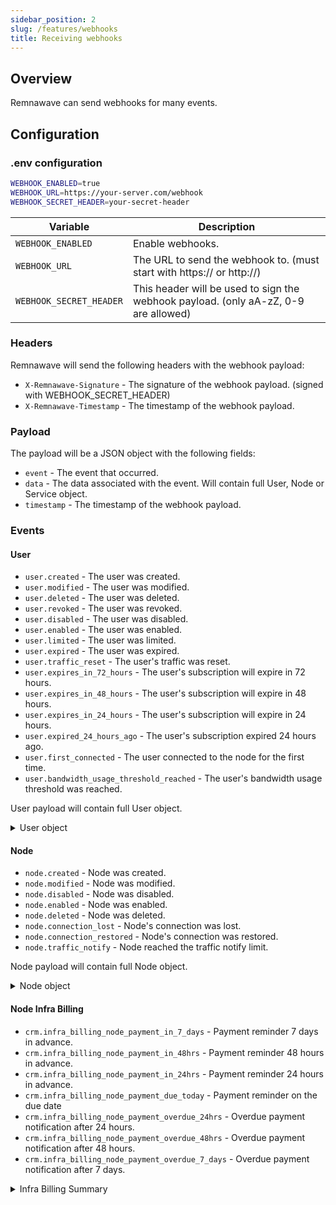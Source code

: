 ```yaml
---
sidebar_position: 2
slug: /features/webhooks
title: Receiving webhooks
---
```


## Overview

Remnawave can send webhooks for many events.

## Configuration

### .env configuration

```bash
WEBHOOK_ENABLED=true
WEBHOOK_URL=https://your-server.com/webhook
WEBHOOK_SECRET_HEADER=your-secret-header
```

| Variable                | Description                                                                         |
| ----------------------- | ----------------------------------------------------------------------------------- |
| `WEBHOOK_ENABLED`       | Enable webhooks.                                                                    |
| `WEBHOOK_URL`           | The URL to send the webhook to. (must start with https:// or http://)               |
| `WEBHOOK_SECRET_HEADER` | This header will be used to sign the webhook payload. (only aA-zZ, 0-9 are allowed) |

### Headers

Remnawave will send the following headers with the webhook payload:

- `X-Remnawave-Signature` - The signature of the webhook payload. (signed with WEBHOOK_SECRET_HEADER)
- `X-Remnawave-Timestamp` - The timestamp of the webhook payload.

### Payload

The payload will be a JSON object with the following fields:

- `event` - The event that occurred.
- `data` - The data associated with the event. Will contain full User, Node or Service object.
- `timestamp` - The timestamp of the webhook payload.

### Events

#### User

- `user.created` - The user was created.
- `user.modified` - The user was modified.
- `user.deleted` - The user was deleted.
- `user.revoked` - The user was revoked.
- `user.disabled` - The user was disabled.
- `user.enabled` - The user was enabled.
- `user.limited` - The user was limited.
- `user.expired` - The user was expired.
- `user.traffic_reset` - The user's traffic was reset.
- `user.expires_in_72_hours` - The user's subscription will expire in 72 hours.
- `user.expires_in_48_hours` - The user's subscription will expire in 48 hours.
- `user.expires_in_24_hours` - The user's subscription will expire in 24 hours.
- `user.expired_24_hours_ago` - The user's subscription expired 24 hours ago.
- `user.first_connected` - The user connected to the node for the first time.
- `user.bandwidth_usage_threshold_reached` - The user's bandwidth usage threshold was reached.

User payload will contain full User object.

<details>
<summary>User object</summary>

```typescript
uuid: string
subscriptionUuid: string
shortUuid: string
username: string
status: 'DISABLED' | 'LIMITED' | 'EXPIRED' | 'ACTIVE'
usedTrafficBytes: string
lifetimeUsedTrafficBytes: string

trafficLimitBytes: string

trafficLimitStrategy: 'NO_RESET' | 'DAY' | 'WEEK' | 'MONTH'
subLastUserAgent: string | null
subLastOpenedAt: string | null

expireAt: string
onlineAt: string | null
subRevokedAt: string | null
lastTrafficResetAt: string | null

trojanPassword: string
vlessUuid: string
ssPassword: string

description: null | string
telegramId: string | null
email: string | null

hwidDeviceLimit: number | null
createdAt: string
updatedAt: string

firstConnectedAt: string | null
lastTriggeredThreshold: number

activeUserInbounds: Array<{
    uuid: string
    tag: string
    type: string
    network: string | null
    security: string | null
}>
```

</details>

#### Node

- `node.created` - Node was created.
- `node.modified` - Node was modified.
- `node.disabled` - Node was disabled.
- `node.enabled` - Node was enabled.
- `node.deleted` - Node was deleted.
- `node.connection_lost` - Node's connection was lost.
- `node.connection_restored` - Node's connection was restored.
- `node.traffic_notify` - Node reached the traffic notify limit.

Node payload will contain full Node object.

<details>
<summary>Node object</summary>

```typescript
uuid: string
name: string
address: string
port: null | number
isConnected: boolean
isConnecting: boolean
isDisabled: boolean
isNodeOnline: boolean
isXrayRunning: boolean
lastStatusChange: string | null
lastStatusMessage: string | null

xrayVersion: string | null
xrayUptime: string

usersOnline: number | null

isTrafficTrackingActive: boolean
trafficResetDay: number | null
trafficLimitBytes: string | null
trafficUsedBytes: string | null
notifyPercent: number | null

viewPosition: number
countryCode: string
consumptionMultiplier: string

cpuCount: number | null
cpuModel: string | null
totalRam: string | null

createdAt: string
updatedAt: string

excludedInbounds: Array<{
    uuid: string
    tag: string
    type: string
    network: string | null
    security: string | null
}>
```

</details>

#### Node Infra Billing

- `crm.infra_billing_node_payment_in_7_days` - Payment reminder 7 days in advance.
- `crm.infra_billing_node_payment_in_48hrs` - Payment reminder 48 hours in advance.
- `crm.infra_billing_node_payment_in_24hrs` - Payment reminder 24 hours in advance.
- `crm.infra_billing_node_payment_due_today` - Payment reminder on the due date
- `crm.infra_billing_node_payment_overdue_24hrs` - Overdue payment notification after 24 hours.
- `crm.infra_billing_node_payment_overdue_48hrs` - Overdue payment notification after 48 hours.
- `crm.infra_billing_node_payment_overdue_7_days` - Overdue payment notification after 7 days.
<details>
	
<summary>Infra Billing Summary</summary>

```typescript
nodeName: string
providerName: string
loginUrl: string
nextBillingAt: date
```



#### Service

- `service.panel_started` - The service started.
- `service.login_attempt_failed` - The login attempt failed.
- `service.login_attempt_success` - The login attempt was successful.

Service payload will contain Service object.

<details>
<summary>Service object</summary>

```typescript
loginAttempt?: {
    username: string
    ip: string
    userAgent: string
    description?: string
    password?: string
}
```

</details>

## Verify webhook

Remnawave will sign the webhook payload with the `WEBHOOK_SECRET_HEADER` and send it to the `WEBHOOK_URL`.

You can verify the webhook payload by checking the signature.

```typescript title="Webhook verification"
export interface WebhookHeaders {
	'x-remnawave-signature': string
	'x-remnawave-timestamp': string
}

validateWebhook(data: {
	body: unknown
	headers: WebhookHeaders
}): boolean {
	if (!this.webhookSecret) return false

	const signature = createHmac('sha256', this.webhookSecret)
		.update(JSON.stringify(data.body))
		.digest('hex')

	return signature === data.headers['x-remnawave-signature']
}
```

## Examples for different languages

### Python

<details>
<summary>Python sample code</summary>

```python
def validate_webhook(body, signature):
    webhook_secret_panel = "your_secret_token"
    """Validate webhook signature"""
    if isinstance(body, str):
        original_body = body
        logging.warning("Body is string, parsing for logging...")
        try:
            parsed_body = json.loads(body)
        except json.JSONDecodeError as e:
            logging.warning("Failed to parse body: %s", e)
            return False
    else:
        original_body = json.dumps(body, separators=(',', ':'))
        parsed_body = body

    computed_signature = hmac.new(
        webhook_secret_panel.encode('utf-8'),
        original_body.encode('utf-8'),
        hashlib.sha256
    ).hexdigest()

    return hmac.compare_digest(computed_signature, signature)

```

</details>

### Go

<details>
<summary>Go sample code</summary>

```go
package main

import (
    "crypto/hmac"
    "crypto/sha256"
    "encoding/hex"
    "encoding/json"
    "fmt"
    "io/ioutil"
    "net/http"
    "strings"
)

var webhookSecret = "your-secret-header"

type WebhookPayload struct {
    Event     string          `json:"event"`
    Data      json.RawMessage `json:"data"`
    Timestamp string          `json:"timestamp"`
}

type UserData struct {
    UUID            string `json:"uuid"`
    Username        string `json:"username"`
    Status          string `json:"status"`
    UsedTrafficBytes string `json:"usedTrafficBytes"`
    // Add other fields as needed
}

type NodeData struct {
    UUID        string `json:"uuid"`
    Name        string `json:"name"`
    IsConnected bool   `json:"isConnected"`
    // Add other fields as needed
}

func validateWebhook(body []byte, signature string) bool {
    mac := hmac.New(sha256.New, []byte(webhookSecret))
    mac.Write(body)
    expectedMAC := hex.EncodeToString(mac.Sum(nil))
    return hmac.Equal([]byte(signature), []byte(expectedMAC))
}

func webhookHandler(w http.ResponseWriter, r *http.Request) {
    // Read request body
    body, err := ioutil.ReadAll(r.Body)
    if err != nil {
        http.Error(w, "Error reading request body", http.StatusBadRequest)
        return
    }

    // Get headers
    signature := r.Header.Get("X-Remnawave-Signature")
    timestamp := r.Header.Get("X-Remnawave-Timestamp")

    // Validate signature
    if !validateWebhook(body, signature) {
        http.Error(w, "Invalid signature", http.StatusUnauthorized)
        return
    }

    // Parse payload
    var payload WebhookPayload
    if err := json.Unmarshal(body, &payload); err != nil {
        http.Error(w, "Error parsing JSON", http.StatusBadRequest)
        return
    }

    // Handle different events
    if strings.HasPrefix(payload.Event, "user.") {
        // Parse user data
        var userData UserData
        if err := json.Unmarshal(payload.Data, &userData); err != nil {
            http.Error(w, "Error parsing user data", http.StatusBadRequest)
            return
        }

        fmt.Printf("User event %s for %s\n", payload.Event, userData.Username)

        // Handle specific user events
        switch payload.Event {
        case "user.created":
            // Handle user created
        case "user.expired":
            // Handle user expired
        }
    } else if strings.HasPrefix(payload.Event, "node.") {
        // Parse node data
        var nodeData NodeData
        if err := json.Unmarshal(payload.Data, &nodeData); err != nil {
            http.Error(w, "Error parsing node data", http.StatusBadRequest)
            return
        }

        fmt.Printf("Node event %s for %s\n", payload.Event, nodeData.Name)

        // Handle specific node events
        switch payload.Event {
        case "node.connection_lost":
            // Handle node connection lost
        case "node.connection_restored":
            // Handle node connection restored
        }
    }

    w.WriteHeader(http.StatusOK)
    w.Write([]byte("Webhook received"))
}

func main() {
    http.HandleFunc("/webhook", webhookHandler)
    fmt.Println("Server running at http://localhost:3000")
    http.ListenAndServe(":3000", nil)
}
```

</details>
